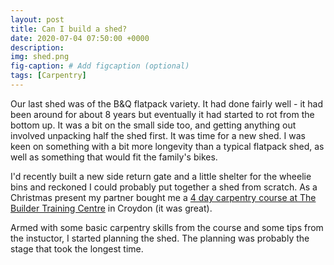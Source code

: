 ```yaml
---
layout: post
title: Can I build a shed?
date: 2020-07-04 07:50:00 +0000
description: 
img: shed.png 
fig-caption: # Add figcaption (optional)
tags: [Carpentry]
---
```

Our last shed was of the B&Q flatpack variety. It had done fairly well - it had been around for about 8 years but eventually it had started to rot from the bottom up. It was a bit on the small side too, and getting anything out involved unpacking half the shed first. It was time for a new shed. I was keen on something with a bit more longevity than a typical flatpack shed, as well as something that would fit the family's bikes.

I'd recently built a new side return gate and a little shelter for the wheelie bins and reckoned I could probably put together a shed from scratch. As a Christmas present my partner bought me a [4 day carpentry course at The Builder Training Centre](https://thebtc.co.uk/brochure/foundation-carpentry-courses/) in Croydon (it was great).

Armed with some basic carpentry skills from the course and some tips from the instuctor, I started planning the shed. The planning was probably the stage that took the longest time.